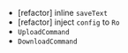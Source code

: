 - [refactor] inline `saveText`
- [refactor] inject `config` to `Ro`
- `UploadCommand`
- `DownloadCommand`
